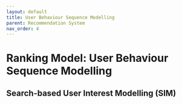 ```yaml
---
layout: default
title: User Behaviour Sequence Modelling
parent: Recommendation System
nav_order: 4
---
```

# Ranking Model: User Behaviour Sequence Modelling

## Search-based User Interest Modelling (SIM)

